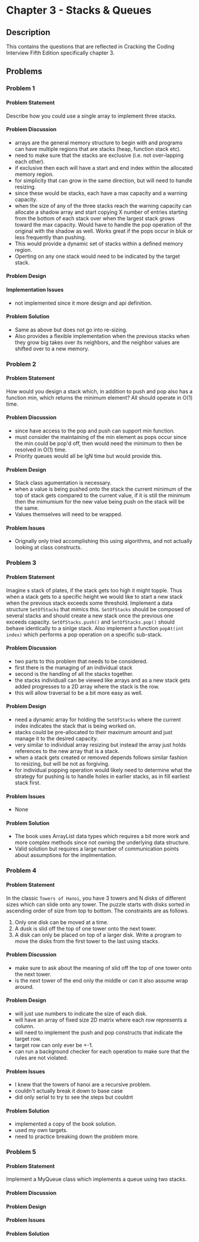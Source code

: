 # Chapter 3 - Stacks & Queues
## Description
This contains the questions that are reflected in Cracking the Coding Interview Fifth Edition specifically chapter 3.

## Problems
### Problem 1
#### Problem Statement
>
Describe how you could use a single array to implement three stacks.

#### Problem Discussion
- arrays are the general memory structure to begin with and programs can have multiple regions that are stacks (heap, function stack etc).
- need to make sure that the stacks are exclusive (i.e. not over-lapping each other).
- if exclusive then each will have a start and end index within the allocated memory region.
- for simplicity that can grow in the same direction, but will need to handle resizing.
- since these would be stacks, each have a max capacity and a warning capacity.
- when the size of any of the three stacks reach the warning capacity can allocate a shadow array and start copying X number of entries starting from the bottom of each stack over when the largest stack grows toward the max capacity.  Would have to handle the pop operation of the original with the shadow as well.  Works great if the pops occur in bluk or less frequently than pushing.
- This would provide a dynamic set of stacks within a defined memory region.
- Operting on any one stack would need to be indicated by the target stack.

#### Problem Design

#### Implementation Issues
- not implemented since it more design and api definition.

#### Problem Solution
- Same as above but does not go into re-sizing.
- Also provides a flexible implementation when the previous stacks when they grow big takes over its neighbors, and the neighbor values are shifted over to a new memory.

### Problem 2
#### Problem Statement
>
How would you design a stack which, in addition to push and pop also has a function min, which returns the minimum element?  All should operate in O(1) time.

#### Problem Discussion
- since have access to the pop and push can support min function.
- must consider the maintaining of the min element as pops occur since the min could be pop'd off, then would need the minimum to then be resolved in O(1) time.
- Priority queues would all be lgN time but would provide this.

#### Problem Design
- Stack class agumentation is necessary.
- when a value is being pushed onto the stack the current minimum of the top of stack gets compared to the current value, if it is still the minimum then the mimumium for the new value being push on the stack will be the same.
- Values themselves will need to be wrapped.

#### Problem Issues
- Orignally only tried accomplishing this using algorithms, and not actually looking at class constructs.

### Problem 3
#### Problem Statement
>
Imagine s stack of plates, if the stack gets too high it might topple.  Thus when a stack gets to a specific height we would like to start a new stack when the previous stack exceeds some threshold.  Implement a data structure `SetOfStacks` that mimics this.  `SetOfStacks` should be composed of several stacks and should create a new stack once the previous one exceeds capacity.  `SetOfStacks.push()` and `SetOfStacks.pop()` should behave identically to a sinlge stack.  Also implement a function `popAt(int index)` which performs a pop operation on a specific sub-stack.

#### Problem Discussion
- two parts to this problem that needs to be considered.
- first there is the managing of an individual stack
- second is the handling of all the stacks together.
- the stacks individuall can be viewed like arrays and as a new stack gets added progresses to a 2D array where the stack is the row.
- this will allow traversal to be a bit more easy as well.

#### Problem Design
- need a dynamic array for holding the `SetOfStacks` where the current index indicates the stack that is being worked on.
- stacks could be pre-allocated to their maximum amount and just manage it to the desired capacity.
- very similar to individual array resizing but instead the array just holds references to the new array that is a stack.
- when a stack gets created or removed depends follows similar fashion to resizing, but will be not as forgiving.
- for individual popping operation would likely need to determine what the strategy for pushing is to handle holes in earlier stacks, as in fill earliest stack first.

#### Problem Issues
- None

#### Problem Solution
- The book uses ArrayList data types which requires a bit more work and more complex methods since not owning the underlying data structure.
- Valid solution but requires a large number of communication points about assumptions for the implmentation.

### Problem 4
#### Problem Statement
>
In the classic `Towers of Hanoi`, you have 3 towers and N disks of different sizes which can slide onto any tower.  The puzzle starts with disks sorted in ascending order of size from top to bottom.  The constraints are as follows.
1. Only one disk can be moved at a time.
2. A dusk is slid off the top of one tower onto the next tower.
3. A disk can only be placed on top of a larger disk.
Write a program to move the disks from the first tower to the last using stacks.

#### Problem Discussion
- make sure to ask about the meaning of slid off the top of one tower onto the next tower.
- is the next tower of the end only the middle or can it also assume wrap around.

#### Problem Design
- will just use numbers to indicate the size of each disk.
- will have an array of fixed size 2D matrix where each row represents a column.
- will need to implement the push and pop constructs that indicate the target row.
- target row can only ever be +-1.
- can run a background checker for each operation to make sure that the rules are not violated.

#### Problem Issues
- I knew that the towers of hanoi are a recursive problem. 
- couldn't actually break it down to base case
- did only serial to try to see the steps but couldnt

#### Problem Solution
- implemented a copy of the book solution.
- used my own targets.
- need to practice breaking down the problem more.

### Problem 5
#### Problem Statement
>
Implement a MyQueue class which implements a queue using two stacks.

#### Problem Discussion

#### Problem Design

#### Problem Issues

#### Problem Solution